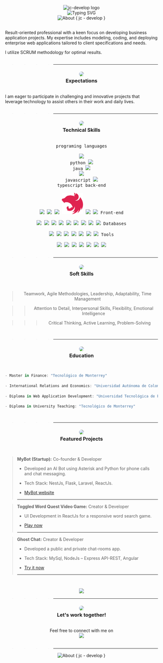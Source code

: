 <div align="center">
  <img  src="https://res.cloudinary.com/dphleqb5t/image/upload/v1705121287/github-jc-develop/jc-develop-logo-202311_vsyq8n.svg"  alt="jc-develop logo" width="400">
  <br>
  <img src="https://readme-typing-svg.demolab.com?font='Victor Mono'&size=15&duration=1500&color=ffff&center=true&vCenter=true&width=500&height=30&multiline=true&lines=Hi+there!+I'm+{+jc+-+develop+}+a+Fullstack+Developer&repeat=false" alt="Typing SVG" />
  <br>
  <img src="https://readme-typing-svg.demolab.com?font='Victor Mono'&size=13&duration=1500&pause=1000&color=00803E&center=true&vCenter=true&width=500&height=30&lines=Frontend+Developer;Backend+Developer;Inquisitive+by+nature;AI+enthusiast;Football+lover;Entrepreneur;Confident+and+ambitious;Self-taught+Learner;Young+at+heart;Christ+follower;Guitar+player;Finance Tutor" alt="About { jc - develop }" />
</div>
<br>

Result-oriented professional with a keen focus on developing business application projects. My expertise includes modeling, coding, and deploying enterprise web applications tailored to client specifications and needs.

I utilize SCRUM methodology for optimal results.
<br>
<br>

>>>> ---

<h3 align="center">
  <img src="https://res.cloudinary.com/dphleqb5t/image/upload/v1705121622/github-jc-develop/expectations-icon_hhzlsh.png" width=50 style="border-radius:50%" /> 
  <br>
  Expectations
</h3>
<br>
I am eager to participate in challenging and innovative projects that leverage technology to assist others in their work and daily lives.
<br>
<br>

>>>> ---

<h3 align="center">
  <img src="https://res.cloudinary.com/dphleqb5t/image/upload/v1705123404/github-jc-develop/tech-skills-icon_wwdtif.png" width=50 style="border-radius:50%" /> 
  <br>
  Technical Skills
</h3>
<br>
<div align="center">
   <kbd align="center">
      <kbd>programing languages</kbd>
      <br>
      <br>
     <kbd>
      <img width=70 src="https://cdn.jsdelivr.net/gh/devicons/devicon/icons/python/python-original.svg" />  
      <br>
      python
     </kbd>   
     <kbd>
      <img width=70 src="https://cdn.jsdelivr.net/gh/devicons/devicon/icons/python/python-original.svg" /> 
      <br>
      <kbd>java</kbd>
     </kbd>   
     <kbd>
      <img width=70 src="https://cdn.jsdelivr.net/gh/devicons/devicon/icons/java/java-plain.svg" /> 
      <br>
      </kbd>   
     <kbd>
      <img width=70 src="https://cdn.jsdelivr.net/gh/devicons/devicon/icons/javascript/javascript-original.svg" />
      <br>
      <kbd>javascript</kbd>
     </kbd>   
   <kbd>
      <img width=70 src="https://cdn.jsdelivr.net/gh/devicons/devicon/icons/typescript/typescript-original.svg" />
       <br>
       <kbd>typescript</kbd>
       </kbd>   
   </kbd>
  <kbd align="center">
      <kbd>back-end</kbd>
      <br>
      <br>
      <img width=70 src="https://cdn.jsdelivr.net/gh/devicons/devicon/icons/spring/spring-original-wordmark.svg" />
      <img width=70 src="https://cdn.jsdelivr.net/gh/devicons/devicon/icons/nodejs/nodejs-original.svg" />
      <img height=70 src="https://res.cloudinary.com/dphleqb5t/image/upload/v1705123619/github-jc-develop/express-original_xb77yj.svg" />
      <img width=70 src="https://github.com/devicons/devicon/blob/v2.16.0/icons/nestjs/nestjs-original.svg" />
      <img height=70 src="https://res.cloudinary.com/dphleqb5t/image/upload/v1705123681/github-jc-develop/flask-original-wordmark_kvbyee.svg" />
      <img width=70 src="https://cdn.jsdelivr.net/gh/devicons/devicon@latest/icons/laravel/laravel-original.svg" />
  </kbd>
  <kbd align="center">
      <kbd>Front-end</kbd>
      <br>
      <br>
      <img width=70 src="https://cdn.jsdelivr.net/gh/devicons/devicon/icons/html5/html5-original-wordmark.svg" />
      <img width=70 src="https://cdn.jsdelivr.net/gh/devicons/devicon/icons/css3/css3-original-wordmark.svg" />
      <img width=70 src="https://cdn.jsdelivr.net/gh/devicons/devicon/icons/sass/sass-original.svg" />
      <img width=70 src="https://cdn.jsdelivr.net/gh/devicons/devicon/icons/react/react-original.svg" />
      <img height=70 src="https://res.cloudinary.com/dphleqb5t/image/upload/v1705123770/github-jc-develop/nextjs-line_ytriv1.svg" />
      <img width=70 src="https://cdn.jsdelivr.net/gh/devicons/devicon/icons/angularjs/angularjs-original.svg" />
      <img width=70 src="https://cdn.jsdelivr.net/gh/devicons/devicon/icons/bootstrap/bootstrap-original-wordmark.svg" />
      <img width=70 src="https://cdn.jsdelivr.net/gh/devicons/devicon/icons/materialui/materialui-original.svg" />
      <img width=70 src="https://cdn.jsdelivr.net/gh/devicons/devicon@latest/icons/tailwindcss/tailwindcss-original.svg" />
  </kbd>
  <kbd align="center">
      <kbd>Databases</kbd>
      <br>
      <br>
      <img height=70 src="https://cdn.jsdelivr.net/gh/devicons/devicon/icons/mysql/mysql-original-wordmark.svg" />
      <img width=70 src="https://cdn.jsdelivr.net/gh/devicons/devicon/icons/postgresql/postgresql-original.svg" />
      <img width=70 src="https://cdn.jsdelivr.net/gh/devicons/devicon/icons/sqlite/sqlite-original.svg" />
      <img width=70 src="https://res.cloudinary.com/dphleqb5t/image/upload/v1705123909/github-jc-develop/microsoftsqlserver-plain-wordmark_b4olq2.svg" />
      <img width=70 src="https://d29fhpw069ctt2.cloudfront.net/icon/image/38594/preview.svg" />
      <img width=70 src="https://cdn.jsdelivr.net/gh/devicons/devicon/icons/mongodb/mongodb-original-wordmark.svg" />
      <img height=70 src="https://miro.medium.com/v2/resize:fit:700/1*cmfoGi3FnVIBCwvmVLYgjg.png" />
  </kbd>
  <kbd align="center">
        <kbd>Tools</kbd>
        <br>
        <br>
        <img width=70 src="https://cdn.jsdelivr.net/gh/devicons/devicon/icons/vscode/vscode-original.svg" />
        <img width=70 src="https://upload.wikimedia.org/wikipedia/commons/thumb/9/98/Apache_NetBeans_Logo.svg/444px-Apache_NetBeans_Logo.svg.png" />
        <img width=70 src="https://cdn.jsdelivr.net/gh/devicons/devicon/icons/intellij/intellij-original.svg" />
        <img width=70 src="https://cdn.jsdelivr.net/gh/devicons/devicon/icons/git/git-original.svg" />
        <img width=70 src="https://res.cloudinary.com/dphleqb5t/image/upload/v1705123998/github-jc-develop/github-original_tuedqb.svg" />
        <img width=70 src="https://cdn.jsdelivr.net/gh/devicons/devicon/icons/docker/docker-original.svg" />
        <img width=70 src="https://cdn.worldvectorlogo.com/logos/postman.svg" />
  </kbd>
</div>
<br>

>>>> ---

<h3 align="center">
  <img src="https://res.cloudinary.com/dphleqb5t/image/upload/v1705124044/github-jc-develop/soft-skills-icon_t2o6k2.png" width=50 style="border-radius:50%" /> 
  <br>
  Soft Skills
</h3>
<br>

<div align="center">

> Teamwork, Agile Methodologies, Leadership, Adaptability, Time Management

>> Attention to Detail, Interpersonal Skills, Flexibility, Emotional Intelligence

>>> Critical Thinking, Active Learning, Problem-Solving

</div>
<br>

>>>> ---

<h3 align="center">
  <img src="https://res.cloudinary.com/dphleqb5t/image/upload/v1705124091/github-jc-develop/education-icon_amm5z4.png" width=50 style="border-radius:50%" /> 
  <br>
  Education
</h3>
<br>
  
```Javascript
- Master in Finance: "Tecnológico de Monterrey"

- International Relations and Economics: "Universidad Autónoma de Colombia"

- Diploma in Web Application Development: "Universidad Tecnológica de Pereira"

- Diploma in University Teaching: "Tecnológico de Monterrey"

```
<br>

>>>> ---

<h3 align="center">
  <img src="https://res.cloudinary.com/dphleqb5t/image/upload/v1705124135/github-jc-develop/featured-projects-icon_rstqgw.png" width=50 style="border-radius:50%" /> 
  <br>
  Featured Projects
</h3>
<br>

> **MyBot (Startup):** Co-founder & Developer
>
> - Developed an AI Bot using Asterisk and Python for phone calls and chat messaging.
>
> - Tech Stack: NestJs, Flask, Laravel, ReactJs.
>  
> - [MyBot website](https://mybotagent.ai/)
> --- 

> **Toggled Word Quest Video Game:** Creator & Developer
> 
> - UI Development in ReactJs for a responsive word search game.
> 
> - [Play now](https://playtwq.com/)
> ---

> **Ghost Chat:** Creator & Developer
> 
> - Developed a public and private chat-rooms app.
> 
> - Tech Stack: MySql, NodeJs – Express API-REST, Angular
>
> - [Try it now](https://juliancallejas.github.io/ghostchat) 
> ---

<br>

<p align="center" >
<picture bg_color="black"  >
  <source
    srcset="https://github-readme-stats.vercel.app/api/top-langs/?username=juliancallejas&theme=dark&layout=donut-vertical&hide=html&show_icons=true"
    media="(prefers-color-scheme: dark)"
  />
  <img src="https://github-readme-stats.vercel.app/api/top-langs/?username=juliancallejas&theme=dark&&layout=donut-verticalhide=html&show_icons=true" 
    bg_color="black"  
  />
</picture>
</p>



>>>> ---


<h3 align="center">
  <img src="https://res.cloudinary.com/dphleqb5t/image/upload/v1705124178/github-jc-develop/collaborate-icon_jvm9qt.png" width=50 style="border-radius:50%" /> 
  <br>
  Let's work together!
</h3>
<br>
<div align="center">
  Feel free to connect with me on  <br>
  <a href="https://www.linkedin.com/in/julian-callejas-jc-develop/">
    <img src="https://upload.wikimedia.org/wikipedia/commons/1/19/LinkedIn_logo.svg" height=25/>  
  </a>
</div>
<br>

>>>> ---

<div align="center"><img src="https://readme-typing-svg.demolab.com?font='Victor Mono'&size=13&duration=1500&pause=1000&color=00803E&center=true&vCenter=true&width=500&height=30&lines={+jc+-+develop+};Thanks+for+visiting+my+profile" alt="About { jc - develop }" /></div>

